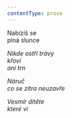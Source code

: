 ```yaml
---
contentType: prose
---
```


<section>

Nabízíš se  
plná slunce

_Nikde ostří trávy  
křoví  
ani trn_

</section>

<section>

_Náruč  
co se zítra neuzavře_

</section>

<section>

_Vesmír dítěte  
které ví_

</section>

